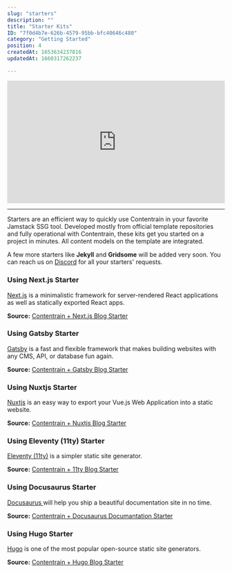 ```yaml
---
slug: "starters"
description: ""
title: "Starter Kits"
ID: "7f0d4b7e-626b-4579-95bb-bfc40646c480"
category: "Getting Started"
position: 4
createdAt: 1653634237816
updatedAt: 1660317262237

---
```

<iframe style="aspect-ratio:16 / 9; width:100%" src="https://www.youtube.com/embed/-WhfLXjQbQc" title="YouTube video player" frameborder="0" allow="accelerometer; autoplay; clipboard-write; encrypted-media; gyroscope; picture-in-picture" allowfullscreen></iframe>

---

Starters are an efficient way to quickly use Contentrain in your favorite Jamstack SSG tool.
Developed mostly from official template repositories and fully operational with Contentrain, these kits get you started on a project in minutes.
All content models on the template are integrated.




<alert type="info">

A few more starters like **Jekyll** and **Gridsome** will be added very soon. You can reach us on [Discord](https://discord.gg/4db2PjWYtG) for all your starters' requests.

</alert>


### Using Next.js Starter

[Next.js](https://nextjs.org/) is a minimalistic framework for server-rendered React applications as well as statically exported React apps.

**Source:** [Contentrain + Next.js Blog Starter](https://github.com/Contentrain/nextjs-blog-starter)


### Using Gatsby Starter

[Gatsby](https://www.gatsbyjs.com/) is a fast and flexible framework that makes building websites with any CMS, API, or database fun again.


**Source:** [Contentrain + Gatsby Blog Starter ](https://github.com/Contentrain/gatsby-blog-starter)

### Using Nuxtjs Starter

[Nuxtjs](https://nextjs.org/) is an easy way to export your Vue.js Web Application into a static website. 

**Source:** [Contentrain + Nuxtjs Blog Starter](https://github.com/Contentrain/nuxt-blog-starter)


### Using Eleventy (11ty) Starter

[Eleventy (11ty)](https://11ty.dev/) is a simpler static site generator. 

**Source:** [Contentrain + 11ty Blog Starter](https://github.com/Contentrain/11ty-blog-starter)

### Using Docusaurus Starter

[Docusaurus ](https://docusaurus.io/) will help you ship a beautiful documentation site in no time. 

**Source:** [Contentrain + Docusaurus Documantation Starter](https://github.com/Contentrain/docusaurus-docs-starter)

### Using Hugo Starter

[Hugo](https://docusaurus.io/) is one of the most popular open-source static site generators.  

**Source:** [Contentrain + Hugo Blog Starter](https://github.com/Contentrain/hugo-blog-starterr)
